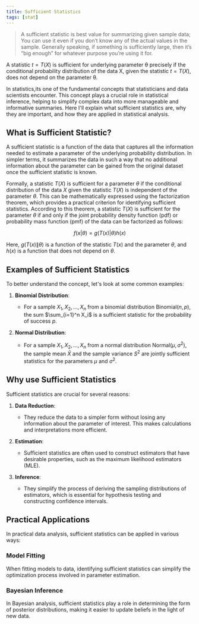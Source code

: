 ```yaml
---
title: Sufficient Statistics
tags: [stat]
---
```


> A sufficient statistic is best value for summarizing given sample data; You can use it even if you don’t know any of the actual values in the sample. Generally speaking, if something is sufficiently large, then it’s “big enough” for whatever purpose you’re using it for.

A statistic $t = T(X)$ is sufficient for underlying parameter θ precisely if the conditional probability distribution of the data  X, given the statistic $t = T(X)$, does not depend on the parameter θ.
 

In statistics,its one of the fundamental concepts that statisticians and data scientists encounter. This concept plays a crucial role in statistical inference, helping to simplify complex data into more manageable and informative summaries. Here I'll explain what sufficient statistics are, why they are important, and how they are applied in statistical analysis.

## What is Sufficient Statistic?

A sufficient statistic is a function of the data that captures all the information needed to estimate a parameter of the underlying probability distribution. In simpler terms, it summarizes the data in such a way that no additional information about the parameter can be gained from the original dataset once the sufficient statistic is known.

Formally, a statistic $T(X)$ is sufficient for a parameter $\theta$ if the conditional distribution of the data $X$ given the statistic $T(X)$ is independent of the parameter $\theta$. This can be mathematically expressed using the factorization theorem, which provides a practical criterion for identifying sufficient statistics. According to this theorem, a statistic $T(X)$ is sufficient for the parameter $\theta$ if and only if the joint probability density function (pdf) or probability mass function (pmf) of the data can be factorized as follows:

$$
f(x|\theta) = g(T(x)|\theta) h(x)
$$

Here, $g(T(x)\|\theta)$ is a function of the statistic $T(x)$ and the parameter $\theta$, and $h(x)$ is a function that does not depend on $\theta$.

## Examples of Sufficient Statistics

To better understand the concept, let's look at some common examples:

1. **Binomial Distribution**:
   - For a sample $X_1, X_2, \ldots, X_n$ from a binomial distribution $\text{Binomial}(n, p)$, the sum $\sum_{i=1}^n X_i$ is a sufficient statistic for the probability of success $p$.

2. **Normal Distribution**:
   - For a sample $X_1, X_2, \ldots, X_n$ from a normal distribution $\text{Normal}(\mu, \sigma^2)$, the sample mean $\bar{X}$ and the sample variance $S^2$ are jointly sufficient statistics for the parameters $\mu$ and $\sigma^2$.

## Why use Sufficient Statistics

Sufficient statistics are crucial for several reasons:

1. **Data Reduction**:
   - They reduce the data to a simpler form without losing any information about the parameter of interest. This makes calculations and interpretations more efficient.

2. **Estimation**:
   - Sufficient statistics are often used to construct estimators that have desirable properties, such as the maximum likelihood estimators (MLE).

3. **Inference**:
   - They simplify the process of deriving the sampling distributions of estimators, which is essential for hypothesis testing and constructing confidence intervals.

## Practical Applications

In practical data analysis, sufficient statistics can be applied in various ways:

### Model Fitting 
When fitting models to data, identifying sufficient statistics can simplify the optimization process involved in parameter estimation.

### Bayesian Inference 
In Bayesian analysis, sufficient statistics play a role in determining the form of posterior distributions, making it easier to update beliefs in the light of new data.
 